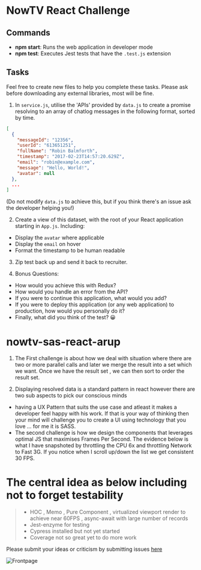 # NowTV React Challenge

## Commands

- **npm start**: Runs the web application in developer mode
- **npm test**: Executes Jest tests that have the `.test.js` extension

## Tasks

Feel free to create new files to help you complete these tasks. Please ask before downloading any external libraries, most will be fine.

1. In `service.js`, utilise the 'APIs' provided by `data.js` to create a promise resolving to an array of chatlog messages in the following format, sorted by time.

```json
[
  {
    "messageId": "12356",
    "userId": "613651251",
    "fullName": "Robin Balmforth",
    "timestamp": "2017-02-23T14:57:20.629Z",
    "email": "robin@example.com",
    "message": "Hello, World!",
    "avatar": null
  },
  ...
]
```

(Do not modify `data.js` to achieve this, but if you think there's an issue ask the developer helping you!)

2. Create a view of this dataset, with the root of your React application starting in `App.js`. Including:

- Display the `avatar` where applicable
- Display the `email` on hover
- Format the timestamp to be human readable

3. Zip test back up and send it back to recruiter.

4. Bonus Questions:

- How would you achieve this with Redux?
- How would you handle an error from the API?
- If you were to continue this application, what would you add?
- If you were to deploy this application (or any web application) to production, how would you personally do it?
- Finally, what did you think of the test? 😀

# nowtv-sas-react-arup

1. The First challenge is about how we deal with situation where there are two or more parallel calls and later we merge the result into a set which we want. Once we have the result set , we can then sort to order the result set.

2. Displaying resolved data is a standard pattern in react however there are two sub aspects to pick our conscious minds

- having a UX Pattern that suits the use case and atleast it makes a developer feel happy with his work. If that is your way of thinking then your mind will challenge you to create a UI using technology that you love ... for me it is SASS.
- The second challenge is how we design the components that leverages optimal JS that maximises Frames Per Second. The evidence below is what I have snapshoted by throttling the CPU 6x and throttling Network to Fast 3G. If you notice when I scroll up/down the list we get consistent 30 FPS.

# The central idea as below including not to forget testability

> - HOC , Memo , Pure Component , virtualized viewport render to achieve near 60FPS , async-await with large number of records
> - Jest-enzyme for testing
> - Cypress installed but not yet started
> - Coverage not so great yet to do more work

Please submit your ideas or criticism by submitting issues [here](https://github.com/arupalan/nowtv-sas-react-arup/issues)

![Frontpage](https://github.com/arupalan/nowtv-sas-react-arup/blob/master/static/VirtulizedFrameRate.gif)
